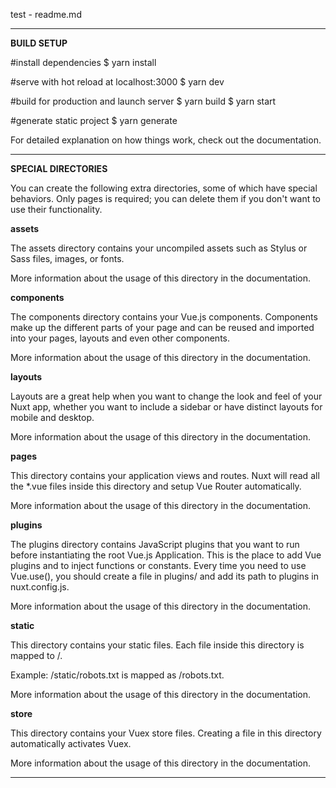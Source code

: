 test - readme.md

---

**BUILD SETUP**

#install dependencies
$ yarn install

#serve with hot reload at localhost:3000
$ yarn dev

#build for production and launch server
$ yarn build
$ yarn start

#generate static project
$ yarn generate


For detailed explanation on how things work, check out the documentation.

---

**SPECIAL DIRECTORIES**

You can create the following extra directories, some of which have special behaviors. Only pages is required; you can delete them if you don't want to use their functionality.

**assets**

The assets directory contains your uncompiled assets such as Stylus or Sass files, images, or fonts.

More information about the usage of this directory in the documentation.

**components**

The components directory contains your Vue.js components. Components make up the different parts of your page and can be reused and imported into your pages, layouts and even other components.

More information about the usage of this directory in the documentation.

**layouts**

Layouts are a great help when you want to change the look and feel of your Nuxt app, whether you want to include a sidebar or have distinct layouts for mobile and desktop.

More information about the usage of this directory in the documentation.

**pages**

This directory contains your application views and routes. Nuxt will read all the *.vue files inside this directory and setup Vue Router automatically.

More information about the usage of this directory in the documentation.

**plugins**

The plugins directory contains JavaScript plugins that you want to run before instantiating the root Vue.js Application. This is the place to add Vue plugins and to inject functions or constants. Every time you need to use Vue.use(), you should create a file in plugins/ and add its path to plugins in nuxt.config.js.

More information about the usage of this directory in the documentation.

**static**

This directory contains your static files. Each file inside this directory is mapped to /.

Example: /static/robots.txt is mapped as /robots.txt.

More information about the usage of this directory in the documentation.

**store**

This directory contains your Vuex store files. Creating a file in this directory automatically activates Vuex.

More information about the usage of this directory in the documentation.

---
